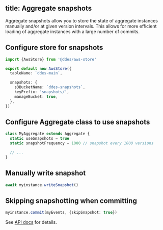 title: Aggregate snapshots
---

Aggregate snapshots allow you to store the state of aggregate instances manually and/or at given version intervals. This allows for more efficient loading of aggregate instances with a large number of commits.

## Configure store for snapshots

```typescript
import {AwsStore} from '@ddes/aws-store'

export default new AwsStore({
  tableName: `ddes-main`,

  snapshots: {
    s3BucketName: `ddes-snapshots`,
    keyPrefix: 'snapshots/',
    manageBucket: true,
  },
})
```

## Configure Aggregate class to use snapshots

```typescript
class MyAggregate extends Aggregate {
  static useSnapshots = true
  static snapshotFrequency = 1000 // snapshot every 1000 versions

  // ...
}
```

## Manually write snapshot

```typescript
await myinstance.writeSnapshot()
```

## Skipping snapshotting when committing

```typescript
myinstance.commit(myEvents, {skipSnapshot: true})
```

See [API docs](https://s3-eu-west-1.amazonaws.com/ddes-docs/latest/classes/_ddes_aws_store.awsstore.html) for details.
